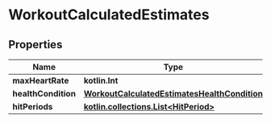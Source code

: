
# WorkoutCalculatedEstimates

## Properties
Name | Type | Description | Notes
------------ | ------------- | ------------- | -------------
**maxHeartRate** | **kotlin.Int** |  |  [optional]
**healthCondition** | [**WorkoutCalculatedEstimatesHealthCondition**](WorkoutCalculatedEstimatesHealthCondition.md) |  |  [optional]
**hitPeriods** | [**kotlin.collections.List&lt;HitPeriod&gt;**](HitPeriod.md) |  |  [optional]



